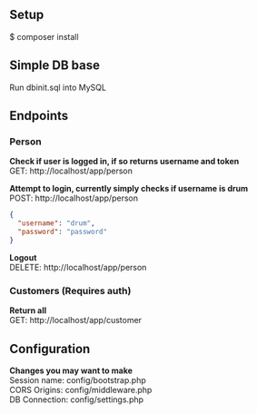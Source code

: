 ## Setup
$ composer install  

## Simple DB base
Run dbinit.sql into MySQL  

## Endpoints
### Person
**Check if user is logged in, if so returns username and token**  
GET: http://localhost/app/person  

**Attempt to login, currently simply checks if username is drum**  
POST: http://localhost/app/person
```json
{
  "username": "drum",
  "password": "password"
}
```

**Logout**  
DELETE: http://localhost/app/person

### Customers (Requires auth)
**Return all**  
GET: http://localhost/app/customer  

## Configuration
**Changes you may want to make**  
Session name: config/bootstrap.php  
CORS Origins: config/middleware.php  
DB Connection: config/settings.php

